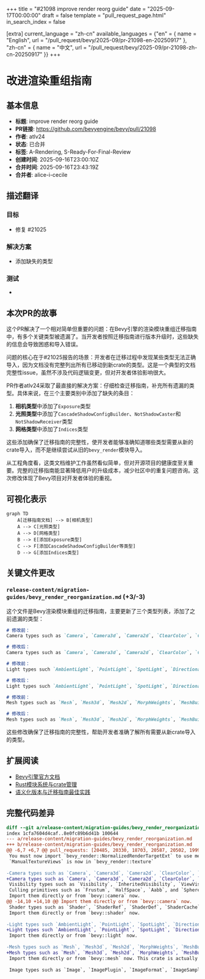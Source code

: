+++
title = "#21098 improve render reorg guide"
date = "2025-09-17T00:00:00"
draft = false
template = "pull_request_page.html"
in_search_index = false

[extra]
current_language = "zh-cn"
available_languages = {"en" = { name = "English", url = "/pull_request/bevy/2025-09/pr-21098-en-20250917" }, "zh-cn" = { name = "中文", url = "/pull_request/bevy/2025-09/pr-21098-zh-cn-20250917" }}
+++

# 改进渲染重组指南

## 基本信息
- **标题**: improve render reorg guide
- **PR链接**: https://github.com/bevyengine/bevy/pull/21098
- **作者**: atlv24
- **状态**: 已合并
- **标签**: A-Rendering, S-Ready-For-Final-Review
- **创建时间**: 2025-09-16T23:00:10Z
- **合并时间**: 2025-09-16T23:43:19Z
- **合并者**: alice-i-cecile

## 描述翻译
### 目标
- 修复 #21025

### 解决方案
- 添加缺失的类型

### 测试
- 

## 本次PR的故事

这个PR解决了一个相对简单但重要的问题：在Bevy引擎的渲染模块重组迁移指南中，有多个关键类型被遗漏了。当开发者按照迁移指南进行版本升级时，这些缺失的信息会导致困惑和导入错误。

问题的核心在于#21025报告的场景：开发者在迁移过程中发现某些类型无法正确导入，因为文档没有完整列出所有已移动到新crate的类型。这是一个典型的文档完整性issue，虽然不涉及代码逻辑变更，但对开发者体验影响很大。

PR作者atlv24采取了最直接的解决方案：仔细检查迁移指南，补充所有遗漏的类型。具体来说，在三个主要类别中添加了缺失的条目：

1. **相机类型**中添加了`Exposure`类型
2. **光照类型**中添加了`CascadeShadowConfigBuilder`、`NotShadowCaster`和`NotShadowReceiver`类型  
3. **网格类型**中添加了`Indices`类型

这些添加确保了迁移指南的完整性，使开发者能够准确知道哪些类型需要从新的crate导入，而不是继续尝试从旧的`bevy_render`模块导入。

从工程角度看，这类文档维护工作虽然看似简单，但对开源项目的健康度至关重要。完整的迁移指南能显著降低用户的升级成本，减少社区中的重复问题咨询。这次修改体现了Bevy项目对开发者体验的重视。

## 可视化表示

```mermaid
graph TD
    A[迁移指南文档] --> B[相机类型]
    A --> C[光照类型]
    A --> D[网格类型]
    B --> E[添加Exposure类型]
    C --> F[添加CascadeShadowConfigBuilder等类型]
    D --> G[添加Indices类型]
```

## 关键文件更改

### `release-content/migration-guides/bevy_render_reorganization.md` (+3/-3)

这个文件是Bevy渲染模块重组的迁移指南，主要更新了三个类型列表，添加了之前遗漏的类型：

```markdown
# 修改前：
Camera types such as `Camera`, `Camera3d`, `Camera2d`, `ClearColor`, `ClearColorConfig`, `Projection`, `PerspectiveProjection`, and `OrthographicProjection` have been moved to a new crate, `bevy_camera`.

# 修改后：
Camera types such as `Camera`, `Camera3d`, `Camera2d`, `ClearColor`, `ClearColorConfig`, `Exposure`, `Projection`, `PerspectiveProjection`, and `OrthographicProjection` have been moved to a new crate, `bevy_camera`.
```

```markdown
# 修改前：
Light types such `AmbientLight`, `PointLight`, `SpotLight`, `DirectionalLight`, `EnvironmentMapLight`, `GeneratedEnvironmentMapLight`, `LightProbe`, `IrradianceVolume`, `VolumetricFog`, `FogVolume`, and `light_consts` have been moved to a new crate, `bevy_light`.

# 修改后：
Light types such `AmbientLight`, `PointLight`, `SpotLight`, `DirectionalLight`, `EnvironmentMapLight`, `GeneratedEnvironmentMapLight`, `LightProbe`, `IrradianceVolume`, `VolumetricFog`, `FogVolume`, `CascadeShadowConfigBuilder`, `NotShadowCaster`, `NotShadowReceiver` and `light_consts` have been moved to a new crate, `bevy_light`.
```

```markdown
# 修改前：
Mesh types such as `Mesh`, `Mesh3d`, `Mesh2d`, `MorphWeights`, `MeshBuilder`, and `Meshable` have been moved to a new crate, `bevy_mesh`.

# 修改后：
Mesh types such as `Mesh`, `Mesh3d`, `Mesh2d`, `MorphWeights`, `MeshBuilder`, `Indices`, and `Meshable` have been moved to a new crate, `bevy_mesh`.
```

这些修改确保了迁移指南的完整性，帮助开发者准确了解所有需要从新crate导入的类型。

## 扩展阅读

- [Bevy引擎官方文档](https://bevyengine.org/learn/)
- [Rust模块系统与crate管理](https://doc.rust-lang.org/book/ch07-00-managing-growing-projects-with-packages-crates-and-modules.html)
- [语义化版本与迁移指南最佳实践](https://semver.org/)

## 完整代码差异

```diff
diff --git a/release-content/migration-guides/bevy_render_reorganization.md b/release-content/migration-guides/bevy_render_reorganization.md
index 1cfa7604d4caf..8e0fc89b6d41b 100644
--- a/release-content/migration-guides/bevy_render_reorganization.md
+++ b/release-content/migration-guides/bevy_render_reorganization.md
@@ -6,7 +6,7 @@ pull_requests: [20485, 20330, 18703, 20587, 20502, 19997, 19991, 20000, 19949, 1
 You must now import `bevy_render::NormalizedRenderTargetExt` to use methods on `NormalizedRenderTarget`
 `ManualTextureViews` is now in `bevy_render::texture`
 
-Camera types such as `Camera`, `Camera3d`, `Camera2d`, `ClearColor`, `ClearColorConfig`, `Projection`, `PerspectiveProjection`, and `OrthographicProjection` have been moved to a new crate, `bevy_camera`.
+Camera types such as `Camera`, `Camera3d`, `Camera2d`, `ClearColor`, `ClearColorConfig`, `Exposure`, `Projection`, `PerspectiveProjection`, and `OrthographicProjection` have been moved to a new crate, `bevy_camera`.
 Visibility types such as `Visibility`, `InheritedVisibility`, `ViewVisibility`, `VisibleEntities`, and `RenderLayers` have been moved to `bevy_camera::visibility`.
 Culling primitives such as `Frustum`, `HalfSpace`, `Aabb`, and `Sphere` have been moved to `bevy_camera::primitives`.
 Import them directly or from `bevy::camera` now.
@@ -14,10 +14,10 @@ Import them directly or from `bevy::camera` now.
 Shader types such as `Shader`, `ShaderRef`, `ShaderDef`, `ShaderCache`, and `PipelineCompilationError` have been moved to a new crate, `bevy_shader`.
 Import them directly or from `bevy::shader` now.
 
-Light types such `AmbientLight`, `PointLight`, `SpotLight`, `DirectionalLight`, `EnvironmentMapLight`, `GeneratedEnvironmentMapLight`, `LightProbe`, `IrradianceVolume`, `VolumetricFog`, `FogVolume`, and `light_consts` have been moved to a new crate, `bevy_light`.
+Light types such `AmbientLight`, `PointLight`, `SpotLight`, `DirectionalLight`, `EnvironmentMapLight`, `GeneratedEnvironmentMapLight`, `LightProbe`, `IrradianceVolume`, `VolumetricFog`, `FogVolume`, `CascadeShadowConfigBuilder`, `NotShadowCaster`, `NotShadowReceiver` and `light_consts` have been moved to a new crate, `bevy_light`.
 Import them directly or from `bevy::light` now.
 
-Mesh types such as `Mesh`, `Mesh3d`, `Mesh2d`, `MorphWeights`, `MeshBuilder`, and `Meshable` have been moved to a new crate, `bevy_mesh`.
+Mesh types such as `Mesh`, `Mesh3d`, `Mesh2d`, `MorphWeights`, `MeshBuilder`, `Indices`, and `Meshable` have been moved to a new crate, `bevy_mesh`.
 Import them directly or from `bevy::mesh` now. This crate is actually present in the previous release, but its `bevy_render` re-exports have now been removed.
 
 Image types such as `Image`, `ImagePlugin`, `ImageFormat`, `ImageSampler`, `ImageAddressMode`, `ImageSamplerDescriptor`, `ImageCompareFunction`, and `ImageSamplerBorderColor` have been moved to a new crate, `bevy_image`. This crate is actually present in the previous release, but its `bevy_render` re-exports have now been removed.
```